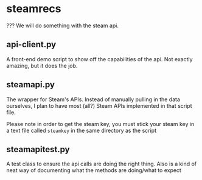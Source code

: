 steamrecs
=========

??? We will do something with the steam api.

api-client.py
-------------
A front-end demo script to show off the capabilities of the api. Not exactly amazing, but it does the job.

steamapi.py
-----------
The wrapper for Steam's APIs. Instead of manually pulling in the data ourselves, I plan to have most (all?) Steam APIs implemented in that script file.

Please note in order to get the steam key, you must stick your steam key in a text file called `steamkey` in the same directory as the script

steamapitest.py
---------------
A test class to ensure the api calls are doing the right thing. Also is a kind of neat way of documenting what the methods are doing/what to expect